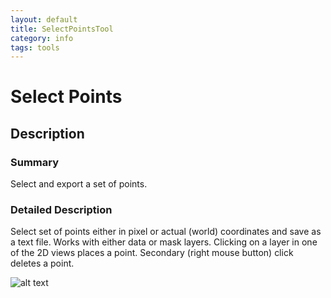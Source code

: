 ```yaml
---
layout: default
title: SelectPointsTool
category: info
tags: tools
---
```


# Select Points

## Description

### Summary

Select and export a set of points.

### Detailed Description

Select set of points either in pixel or actual (world) coordinates and save as a text file. Works with either data or mask layers. Clicking on a layer in one of the 2D views places a point. Secondary (right mouse button) click deletes a point.

![alt text](http://github.com/collint8/seg3g.pages/tree/gh-pages/images/SelectPointsGUI.png)

